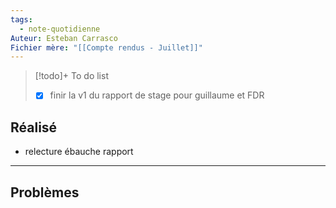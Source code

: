 ```yaml
---
tags:
  - note-quotidienne
Auteur: Esteban Carrasco
Fichier mère: "[[Compte rendus - Juillet]]"
---
```


> [!todo]+ To do list
> - [x] finir la v1 du rapport de stage pour guillaume et FDR



## Réalisé
- relecture ébauche rapport

---
## Problèmes

